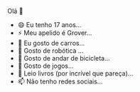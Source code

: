 Olá 👋

- 😄 Eu tenho 17 anos...
-  ⚡ Meu apelido é Grover...
- 🔭 Eu gosto de carros...
- 🌱 Gosto de robótica ...
- 👯 Gosto de andar de bicicleta...
- 🤔 Gosto de jogos...
- 💬 Leio livros (por incrível que pareça)...
- 📫 Não tenho redes sociais...
